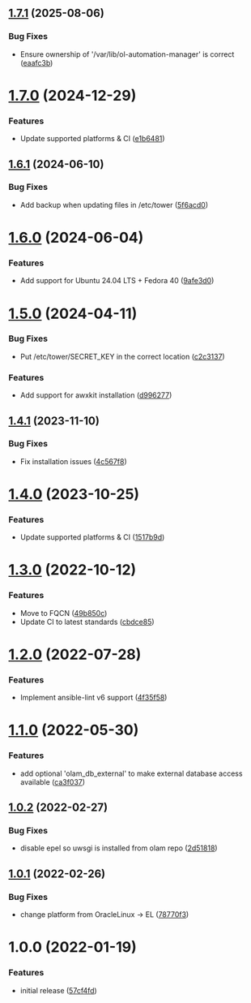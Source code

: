 ## [1.7.1](https://github.com/de-it-krachten/ansible-role-olam/compare/v1.7.0...v1.7.1) (2025-08-06)


### Bug Fixes

* Ensure ownership of '/var/lib/ol-automation-manager' is correct ([eaafc3b](https://github.com/de-it-krachten/ansible-role-olam/commit/eaafc3bfecd251762732ede47d97cb43852fb04e))

# [1.7.0](https://github.com/de-it-krachten/ansible-role-olam/compare/v1.6.1...v1.7.0) (2024-12-29)


### Features

* Update supported platforms & CI ([e1b6481](https://github.com/de-it-krachten/ansible-role-olam/commit/e1b6481ec4871782b4124ed744e8b2d4d0f509a6))

## [1.6.1](https://github.com/de-it-krachten/ansible-role-olam/compare/v1.6.0...v1.6.1) (2024-06-10)


### Bug Fixes

* Add backup when updating files in /etc/tower ([5f6acd0](https://github.com/de-it-krachten/ansible-role-olam/commit/5f6acd090585df4c2cd2b94540a0b89c9892a544))

# [1.6.0](https://github.com/de-it-krachten/ansible-role-olam/compare/v1.5.0...v1.6.0) (2024-06-04)


### Features

* Add support for Ubuntu 24.04 LTS + Fedora 40 ([9afe3d0](https://github.com/de-it-krachten/ansible-role-olam/commit/9afe3d0c298e9a824985226f2052297a9cb3238f))

# [1.5.0](https://github.com/de-it-krachten/ansible-role-olam/compare/v1.4.1...v1.5.0) (2024-04-11)


### Bug Fixes

* Put /etc/tower/SECRET_KEY in the correct location ([c2c3137](https://github.com/de-it-krachten/ansible-role-olam/commit/c2c31377cbf735b0183263e27e5c5de099ed8e44))


### Features

* Add support for awxkit installation ([d996277](https://github.com/de-it-krachten/ansible-role-olam/commit/d99627738b927c0ceaeee0d652c5787357ebf8cd))

## [1.4.1](https://github.com/de-it-krachten/ansible-role-olam/compare/v1.4.0...v1.4.1) (2023-11-10)


### Bug Fixes

* Fix installation issues ([4c567f8](https://github.com/de-it-krachten/ansible-role-olam/commit/4c567f8dfb9345d48abf53ab174d340c9829e10a))

# [1.4.0](https://github.com/de-it-krachten/ansible-role-olam/compare/v1.3.0...v1.4.0) (2023-10-25)


### Features

* Update supported platforms & CI ([1517b9d](https://github.com/de-it-krachten/ansible-role-olam/commit/1517b9dece1be249bbb78ffa463a3ab7511528b0))

# [1.3.0](https://github.com/de-it-krachten/ansible-role-olam/compare/v1.2.0...v1.3.0) (2022-10-12)


### Features

* Move to FQCN ([49b850c](https://github.com/de-it-krachten/ansible-role-olam/commit/49b850c14c3ba4fd4492cbb47b3894dc50ecbe7f))
* Update CI to latest standards ([cbdce85](https://github.com/de-it-krachten/ansible-role-olam/commit/cbdce85c1c69d2c5a4688510b584572d95b834e7))

# [1.2.0](https://github.com/de-it-krachten/ansible-role-olam/compare/v1.1.0...v1.2.0) (2022-07-28)


### Features

* Implement ansible-lint v6 support ([4f35f58](https://github.com/de-it-krachten/ansible-role-olam/commit/4f35f58e8767145c0ef4feed7118d96b7cbae70c))

# [1.1.0](https://github.com/de-it-krachten/ansible-role-olam/compare/v1.0.2...v1.1.0) (2022-05-30)


### Features

* add optional 'olam_db_external' to make external database access available ([ca3f037](https://github.com/de-it-krachten/ansible-role-olam/commit/ca3f0370a72ab8298d1f8a9c18e48368e92174f5))

## [1.0.2](https://github.com/de-it-krachten/ansible-role-olam/compare/v1.0.1...v1.0.2) (2022-02-27)


### Bug Fixes

* disable epel so uwsgi is installed from olam repo ([2d51818](https://github.com/de-it-krachten/ansible-role-olam/commit/2d5181829c773ef5a40280ba4e3cd03a5506f4f6))

## [1.0.1](https://github.com/de-it-krachten/ansible-role-olam/compare/v1.0.0...v1.0.1) (2022-02-26)


### Bug Fixes

* change platform from OracleLinux -> EL ([78770f3](https://github.com/de-it-krachten/ansible-role-olam/commit/78770f3d97e9c5ef5a544fcbbed488a9ef877a42))

# 1.0.0 (2022-01-19)


### Features

* initial release ([57cf4fd](https://github.com/de-it-krachten/ansible-role-olam/commit/57cf4fda5c7b5ec76db6a9aee75b207268f66795))

